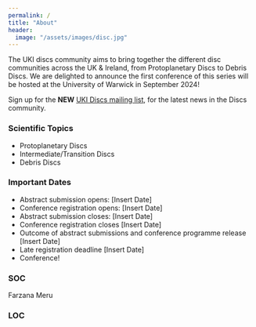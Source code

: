```yaml
---
permalink: /
title: "About"
header: 
  image: "/assets/images/disc.jpg"
---
```


The UKI discs community aims to bring together the different disc communities across the UK & Ireland, from Protoplanetary Discs to Debris Discs. We are delighted to announce the first conference of this series will be hosted at the University of Warwick in September 2024!

Sign up for the **NEW** [UKI Discs mailing list](https://ukidiscs.github.io/discussions2024/mailing-list), for the latest news in the Discs community.

### Scientific Topics
- Protoplanetary Discs
- Intermediate/Transition Discs
- Debris Discs


### Important Dates
- Abstract submission opens: [Insert Date]
- Conference registration opens: [Insert Date]
- Abstract submission closes: [Insert Date]
- Conference registration closes [Insert Date]
- Outcome of abstract submissions and conference programme release [Insert Date]
- Late registration deadline [Insert Date]
- Conference!

### SOC

Farzana Meru

### LOC
